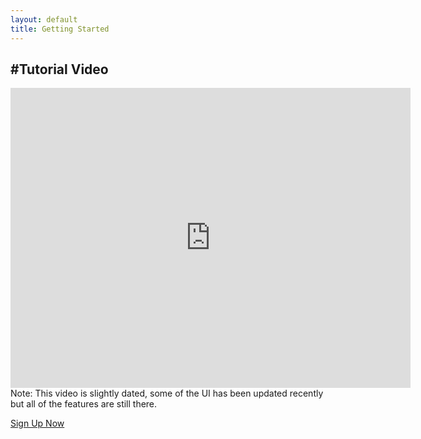 ```yaml
---
layout: default
title: Getting Started
---
```


#Tutorial Video
----

<iframe frameborder="0" height="480" src="http://www.youtube.com/embed/KyLxSMrugis?rel=0" width="640"></iframe>
Note: This video is slightly dated, some of the UI has been updated recently but all of the features are still there.


<a class="btn btn-large btn-danger" href="http://www.projectite.com/pick_account">Sign Up Now</a>